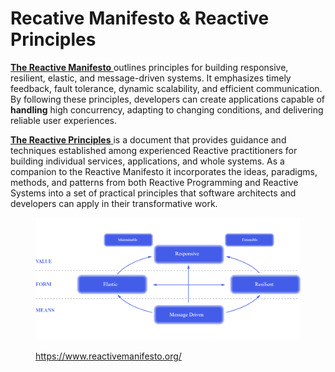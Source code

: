# Recative Manifesto & Reactive Principles

[**The Reactive Manifesto** ](https://www.reactivemanifesto.org/)outlines principles for building responsive, resilient, elastic, and message-driven systems. It emphasizes timely feedback, fault tolerance, dynamic scalability, and efficient communication. By following these principles, developers can create applications capable of **handling** high concurrency, adapting to changing conditions, and delivering reliable user experiences.

[**The Reactive Principles** ](https://www.reactiveprinciples.org/)is a document that provides guidance and techniques established among experienced Reactive practitioners for building individual services, applications, and whole systems. As a companion to the Reactive Manifesto it incorporates the ideas, paradigms, methods, and patterns from both Reactive Programming and Reactive Systems into a set of practical principles that software architects and developers can apply in their transformative work.

<figure><img src="../.gitbook/assets/image (11).png" alt=""><figcaption><p><a href="https://www.reactivemanifesto.org/">https://www.reactivemanifesto.org/</a></p></figcaption></figure>
